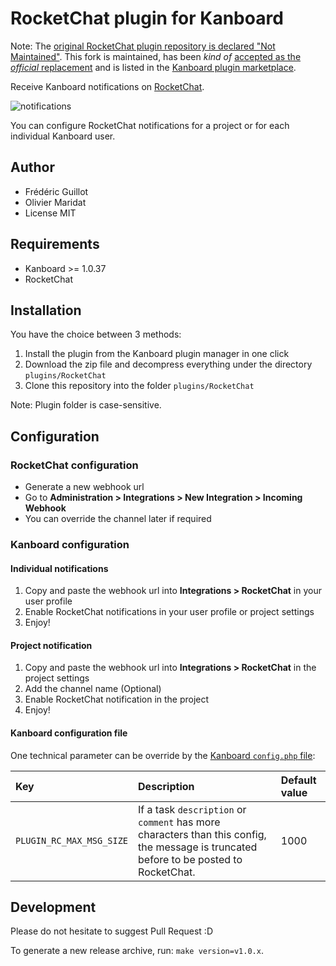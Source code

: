 RocketChat plugin for Kanboard
==============================

Note: The [original RocketChat plugin repository is declared "Not Maintained"](https://github.com/kanboard/plugin-rocketchat). This fork is maintained, has been *kind of* [accepted as the *official* replacement](https://github.com/kanboard/website/pull/255#event-4071181618) and is listed in the [Kanboard plugin marketplace](https://kanboard.org/plugins.html).

Receive Kanboard notifications on [RocketChat](https://rocket.chat/).

![notifications](https://user-images.githubusercontent.com/953989/101069206-f9136b80-3599-11eb-8e7d-ffffe1c29b11.png)

You can configure RocketChat notifications for a project or for each individual Kanboard user.

Author
------

- Frédéric Guillot
- Olivier Maridat
- License MIT

Requirements
------------

- Kanboard >= 1.0.37
- RocketChat

Installation
------------

You have the choice between 3 methods:

1. Install the plugin from the Kanboard plugin manager in one click
2. Download the zip file and decompress everything under the directory `plugins/RocketChat`
3. Clone this repository into the folder `plugins/RocketChat`

Note: Plugin folder is case-sensitive.

Configuration
-------------

### RocketChat configuration

- Generate a new webhook url
- Go to **Administration > Integrations > New Integration > Incoming Webhook**
- You can override the channel later if required

### Kanboard configuration

#### Individual notifications

1. Copy and paste the webhook url into **Integrations > RocketChat** in your
   user profile 
2. Enable RocketChat notifications in your user profile or project settings
3. Enjoy!

#### Project notification

1. Copy and paste the webhook url into **Integrations > RocketChat** in the
   project settings
2. Add the channel name (Optional)
3. Enable RocketChat notification in the project
4. Enjoy!

#### Kanboard configuration file

One technical parameter can be override by the [Kanboard `config.php` file](https://docs.kanboard.org/en/latest/admin_guide/config_file.html):

|Key | Description | Default value |
|:---|:------------|:--------------|
|`PLUGIN_RC_MAX_MSG_SIZE`   | If a task `description` or `comment` has more characters than this config, the message is truncated before to be posted to RocketChat. | 1000 |

Development
-------------

Please do not hesitate to suggest Pull Request :D

To generate a new release archive, run: `make version=v1.0.x`.
